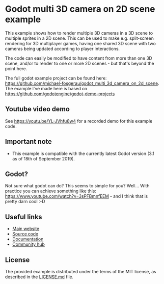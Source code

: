 # Godot multi 3D camera on 2D scene example

This example shows how to render multiple 3D cameras in a 3D scene to multiple sprites in a 2D scene. This can be used to make e.g. split-screen rendering for 3D multiplayer games, having one shared 3D scene with two cameras being updated according to player interactions. 

The code can easily be modified to have content from more than one 3D scene, and/or to render to one or more 2D scenes - but that's beyond the point here.

The full godot example project can be found here: https://github.com/michael-fosgerau/godot_multi_3d_camera_on_2d_scene. The example I've made here is based on https://github.com/godotengine/godot-demo-projects

## Youtube video demo

See https://youtu.be/YL-JVhfu8w4 for a recorded demo for this example code.

## Important note

- This example is compatible with the currently latest Godot version (3.1 as of 18th of September 2019).

## Godot?

Not sure what godot can do? This seems to simple for you? Well... With practice you can achieve something like this: https://www.youtube.com/watch?v=3sPFBmnfEEM - and I think that is pretty darn cool :-D

## Useful links

 - [Main website](https://godotengine.org)
 - [Source code](https://github.com/godotengine/godot)
 - [Documentation](http://docs.godotengine.org)
 - [Community hub](https://godotengine.org/community)

## License

The provided example is distributed under the terms of the MIT license, as
described in the [LICENSE.md](LICENSE.md) file.
